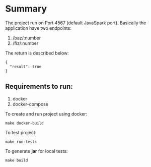 # Summary

The project run on Port 4567 (default JavaSpark port). 
Basically the application have two endpoints:

1. /baz/:number
2. /fiz/:number

The return is described below:

```$xslt
{
  "result": true
}
```

## Requirements to run:

1. docker
2. docker-compose

To create and run project using docker:

```
make docker-build
```

To test project:

```
make run-tests
```

To generate **jar** for local tests:

```
make build
```